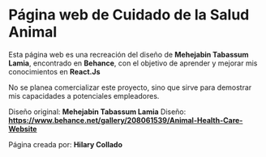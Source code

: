 # Página web de Cuidado de la Salud Animal

Esta página web es una recreación del diseño de **Mehejabin Tabassum Lamia**, encontrado en **Behance**, con el objetivo de aprender y mejorar mis conocimientos en **React.Js**

No se planea comercializar este proyecto, sino que sirve para demostrar mis capacidades a potenciales empleadores.

Diseño original: **Mehejabin Tabassum Lamia**
Diseño: **https://www.behance.net/gallery/208061539/Animal-Health-Care-Website**

Página creada por: **Hilary Collado**